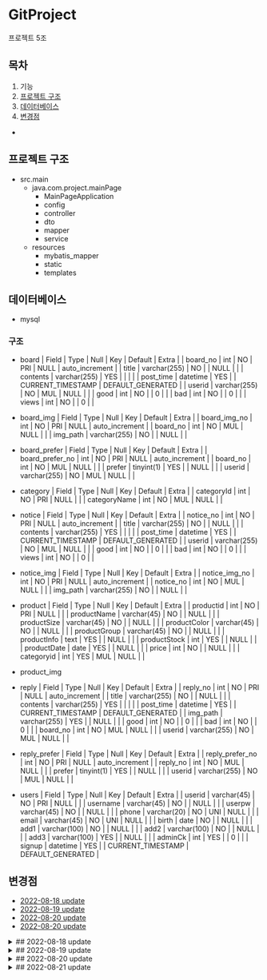 # GitProject

프로젝트 5조

## 목차

1. 기능
2. [프로젝트 구조](#프로젝트-구조)
3. [데이터베이스](#데이터베이스)
4. [변경점](#변경점)

-

## 프로젝트 구조

-   src.main
    -   java.com.project.mainPage
        -   MainPageApplication
        -   config
        -   controller
        -   dto
        -   mapper
        -   service
    -   resources
        -   mybatis_mapper
        -   static
        -   templates

## 데이터베이스

-   mysql

### 구조

-   board
    | Field | Type | Null | Key | Default | Extra |
    | board_no | int | NO | PRI | NULL | auto_increment |
    | title | varchar(255) | NO | | NULL | |
    | contents | varchar(255) | YES | | | |
    | post_time | datetime | YES | | CURRENT_TIMESTAMP | DEFAULT_GENERATED |
    | userid | varchar(255) | NO | MUL | NULL | |
    | good | int | NO | | 0 | |
    | bad | int | NO | | 0 | |
    | views | int | NO | | 0 | |

-   board_img
    | Field | Type | Null | Key | Default | Extra |
    | board_img_no | int | NO | PRI | NULL | auto_increment |
    | board_no | int | NO | MUL | NULL | |
    | img_path | varchar(255) | NO | | NULL | |

-   board_prefer
    | Field | Type | Null | Key | Default | Extra |
    | board_prefer_no | int | NO | PRI | NULL | auto_increment |
    | board_no | int | NO | MUL | NULL | |
    | prefer | tinyint(1) | YES | | NULL | |
    | userid | varchar(255) | NO | MUL | NULL | |

-   category
    | Field | Type | Null | Key | Default | Extra |
    | categoryId | int | NO | PRI | NULL | |
    | categoryName | int | NO | MUL | NULL | |

-   notice
    | Field | Type | Null | Key | Default | Extra |
    | notice_no | int | NO | PRI | NULL | auto_increment |
    | title | varchar(255) | NO | | NULL | |
    | contents | varchar(255) | YES | | | |
    | post_time | datetime | YES | | CURRENT_TIMESTAMP | DEFAULT_GENERATED |
    | userid | varchar(255) | NO | MUL | NULL | |
    | good | int | NO | | 0 | |
    | bad | int | NO | | 0 | |
    | views | int | NO | | 0 | |

-   notice_img
    | Field | Type | Null | Key | Default | Extra |
    | notice_img_no | int | NO | PRI | NULL | auto_increment |
    | notice_no | int | NO | MUL | NULL | |
    | img_path | varchar(255) | NO | | NULL | |

-   product
    | Field | Type | Null | Key | Default | Extra |
    | productid | int | NO | PRI | NULL | |
    | productName | varchar(45) | NO | | NULL | |
    | productSize | varchar(45) | NO | | NULL | |
    | productColor | varchar(45) | NO | | NULL | |
    | productGroup | varchar(45) | NO | | NULL | |
    | productInfo | text | YES | | NULL | |
    | productStock | int | YES | | NULL | |
    | productDate | date | YES | | NULL | |
    | price | int | NO | | NULL | |
    | categoryid | int | YES | MUL | NULL | |

-   product_img

-   reply
    | Field | Type | Null | Key | Default | Extra |
    | reply_no | int | NO | PRI | NULL | auto_increment |
    | title | varchar(255) | NO | | NULL | |
    | contents | varchar(255) | YES | | | |
    | post_time | datetime | YES | | CURRENT_TIMESTAMP | DEFAULT_GENERATED |
    | img_path | varchar(255) | YES | | NULL | |
    | good | int | NO | | 0 | |
    | bad | int | NO | | 0 | |
    | board_no | int | NO | MUL | NULL | |
    | userid | varchar(255) | NO | MUL | NULL | |

-   reply_prefer
    | Field | Type | Null | Key | Default | Extra |
    | reply_prefer_no | int | NO | PRI | NULL | auto_increment |
    | reply_no | int | NO | MUL | NULL | |
    | prefer | tinyint(1) | YES | | NULL | |
    | userid | varchar(255) | NO | MUL | NULL | |

-   users
    | Field | Type | Null | Key | Default | Extra |
    | userid | varchar(45) | NO | PRI | NULL | |
    | username | varchar(45) | NO | | NULL | |
    | userpw | varchar(45) | NO | | NULL | |
    | phone | varchar(20) | NO | UNI | NULL | |
    | email | varchar(45) | NO | UNI | NULL | |
    | birth | date | NO | | NULL | |
    | add1 | varchar(100) | NO | | NULL | |
    | add2 | varchar(100) | NO | | NULL | |
    | add3 | varchar(100) | YES | | NULL | |
    | adminCk | int | YES | | 0 | |
    | signup | datetime | YES | | CURRENT_TIMESTAMP | DEFAULT_GENERATED |

## 변경점

-   [2022-08-18 update](#2022-08-18)
-   [2022-08-19 update](#2022-08-19)
-   [2022-08-20 update](#2022-08-20)
-   [2022-08-20 update](#2022-08-21)

<details><summary>## 2022-08-18 update</summary>

-   resources/templates 폴더 내부에 admin, mall, error 폴더 추가
    -   admin: 쇼핑몰 관리 페이지
    -   mall: 쇼핑몰 웹페이지
    -   error: error 발생했을 경우
        -   [admin 화면 구성요소 참고한 자료](https://adminlte.io/)
-   java/com/project/mainPage/controller 폴더 내부에 admin, common, mall, vo 폴더 추가
    -   admin: 관리자 요청 처리
    -   mall: 쇼핑몰 요청 처리
    -   common: 관리자 페이지, 쇼핑몰 외 공통 기능 요청 처리
    -   vo: Database에서 Data를 얻어 Service나 Controller 등으로 보낼 때 사용하는 객체
-   java/com/project/mainPage 폴더 내부에 common/config/interceptor 폴더 추가
    -   common: 공통으로 사용되는 객체(상수, Form, requset, response 객체 등)
    -   config: 스프링 설정
    -   interceptor: 인터셉터 부분
-   database에 테이블 추가
    -   테이블과 DTO 파일명 앞에 tmp\_ 붙임
    -   adminUser: 관리자 정보(ID, Password 등)
    -   user: 사용자
    -   product: 상품
    -   category: 카테고리
    -   cartItem: 장바구니
    -   order: 주문
    -   orderItem: 주문 상품
    -   stockNum: 재고 수
    -   indexConfig: 홈페이지 설정
-   pom.xml에 JS, CSS Dependencies 추가 - ex: SpringBoot, Jquery etc...

</details>

<details><summary>## 2022-08-19 update</summary>

-   mapper.xml mapper.java 추가 - 파일명 앞에 tmp\_ 붙임
-   common에 상수 추가
-   interceptor에 로그인 인증 및 권한 추가
-   config에 웹페이지와 인터셉터 연결
-   controller/vo에 VO 객체 생성
    -   [VO와 DTO 차이 참고한 자료](https://velog.io/@gillog/Entity-DTO-VO-바로-알기)

</details>

<details><summary>## 2022-08-20 update</summary>

-   controller 추가
-   service 추가
-   Constants 외 상수 추가
-   임시 sql 추가 테이블명 앞에 TB\_붙임
-   mapper.xml 수정

</details>

<details><summary>## 2022-08-21 update</summary>

-   로그인 및 회원가입
    -   [비밀번호 MD5 암호화 적용](https://m.blog.naver.com/ntower/220702935388)
-   [프론트엔드 쇼핑몰 페이지 http://127.0.0.1:8080/mall](http://127.0.0.1:8080/mall)
    -   ※ 미완성 로그인:(ID:user PASSWORD:123456)
-   [백엔드 관리자 페이지 http://127.0.0.1:8080/admin](http://127.0.0.1:8080/admin)
    -   로그인:(ID:admin PASSWORD:123456)
    -   DB관리
        -   카테고리
            -   대분류/중분류/소분류 3단계로 구분
        -   상품
            -   추가/수정 기능 구현할 예정
            -   상품의 분류 카테고리는 소분류(3단계)에 속해있어야함
        -   회원
            -   차단, 해제 기능
        -   주문
            -   프론트(구매 기능)과 연계해서 추가할 예정
        -   관리자 개인정보, 비밀번호 변경

</details>
